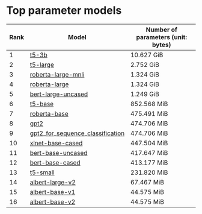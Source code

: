 # Top parameter models

| Rank | Model | Number of parameters (unit: bytes) |
| --- | --- | --- |
| 1 | <a href="t5-3b.md">t5-3b</a> | 10.627 GiB |
| 2 | <a href="t5-large.md">t5-large</a> | 2.752 GiB |
| 3 | <a href="roberta-large-mnli.md">roberta-large-mnli</a> | 1.324 GiB |
| 4 | <a href="roberta-large.md">roberta-large</a> | 1.324 GiB |
| 5 | <a href="bert-large-uncased.md">bert-large-uncased</a> | 1.249 GiB |
| 6 | <a href="t5-base.md">t5-base</a> | 852.568 MiB |
| 7 | <a href="roberta-base.md">roberta-base</a> | 475.491 MiB |
| 8 | <a href="gpt2.md">gpt2</a> | 474.706 MiB |
| 9 | <a href="gpt2_for_sequence_classification.md">gpt2_for_sequence_classification</a> | 474.706 MiB |
| 10 | <a href="xlnet-base-cased.md">xlnet-base-cased</a> | 447.504 MiB |
| 11 | <a href="bert-base-uncased.md">bert-base-uncased</a> | 417.647 MiB |
| 12 | <a href="bert-base-cased.md">bert-base-cased</a> | 413.177 MiB |
| 13 | <a href="t5-small.md">t5-small</a> | 231.820 MiB |
| 14 | <a href="albert-large-v2.md">albert-large-v2</a> | 67.467 MiB |
| 15 | <a href="albert-base-v1.md">albert-base-v1</a> | 44.575 MiB |
| 16 | <a href="albert-base-v2.md">albert-base-v2</a> | 44.575 MiB |
